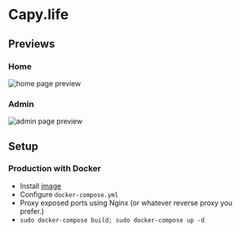 # Capy.life

## Previews

### Home

![home page preview](https://i.imgur.com/2EQsfb1.png)

### Admin

![admin page preview](https://i.imgur.com/QV7Av5w.png)

## Setup

### Production with Docker

- Install [image](https://hub.docker.com/repository/docker/wardpearce/capylife)
- Configure `docker-compose.yml`
- Proxy exposed ports using Nginx (or whatever reverse proxy you prefer.)
- `sudo docker-compose build; sudo docker-compose up -d`
